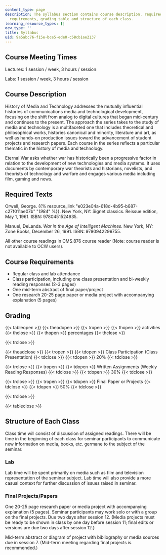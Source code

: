```yaml
---
content_type: page
description: The syllabus section contains course description, required text, course
  requirements, grading table and structure of each class.
learning_resource_types: []
ocw_type: ''
title: Syllabus
uid: 9a5abc76-f15e-bce5-ede0-c58cb1ae2137
---
```


Course Meeting Times
--------------------

Lectures: 1 session / week, 3 hours / session

Labs: 1 session / week, 3 hours / session

Course Description
------------------

History of Media and Technology addresses the mutually influential histories of communications media and technological development, focusing on the shift from analog to digital cultures that began mid-century and continues to the present. The approach the series takes to the study of media and technology is a multifaceted one that includes theoretical and philosophical works, histories canonical and minority, literature and art, as well as hands-on production issues toward the advancement of student projects and research papers. Each course in the series reflects a particular thematic in the history of media and technology.

Eternal War asks whether war has historically been a progressive factor in relation to the development of new technologies and media systems. It uses documents by contemporary war theorists and historians, novelists, and theorists of technology and warfare and engages various media including film, gaming and news.

Required Texts
--------------

Orwell, George. {{% resource_link "e023e04a-618d-4b95-b687-c27f011ae07b" "_1984_" %}}. New York, NY: Signet classics. Reissue edition, May 1, 1961. ISBN: 9780451524935.

Manuel, DeLanda. _War in the Age of Intelligent Machines_. New York, NY: Zone Books, December 26, 1991. ISBN: 9780942299755.

All other course readings in CMS.876 course reader (Note: course reader is not available to OCW users).

Course Requirements
-------------------

*   Regular class and lab attendance
*   Class participation, including one class presentation and bi-weekly reading responses (2-3 pages)
*   One mid-term abstract of final paper/project
*   One research 20-25 page paper or media project with accompanying explanation (5 pages)

Grading
-------

{{< tableopen >}}
{{< theadopen >}}
{{< tropen >}}
{{< thopen >}}
activities
{{< thclose >}}
{{< thopen >}}
percentages
{{< thclose >}}

{{< trclose >}}

{{< theadclose >}}
{{< tropen >}}
{{< tdopen >}}
Class Participation (Class Presentation)
{{< tdclose >}}
{{< tdopen >}}
20%
{{< tdclose >}}

{{< trclose >}}
{{< tropen >}}
{{< tdopen >}}
Written Assignments (Weekly Reading Responses)
{{< tdclose >}}
{{< tdopen >}}
30%
{{< tdclose >}}

{{< trclose >}}
{{< tropen >}}
{{< tdopen >}}
Final Paper or Projects
{{< tdclose >}}
{{< tdopen >}}
50%
{{< tdclose >}}

{{< trclose >}}

{{< tableclose >}}

Structure of Each Class
-----------------------

Class time will consist of discussion of assigned readings. There will be time in the beginning of each class for seminar participants to communicate new information on media, books, etc. germane to the subject of the seminar.

### Lab

Lab time will be spent primarily on media such as film and television representation of the seminar subject. Lab time will also provide a more casual context for further discussion of issues raised in seminar.

### Final Projects/Papers

One 20-25 page research paper or media project with accompanying explanation (5 pages). Seminar participants may work solo or with a group on the final projects. Due two days after session 12. (Media projects must be ready to be shown in class by one day before session 11; final edits or versions are due two days after session 12.)

Mid-term abstract or diagram of project with bibliography or media sources due in session 7. (Mid-term meeting regarding final projects is recommended.)